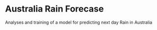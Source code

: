 # Australia Rain Forecase
Analyses and training of a model for predicting next day Rain in Australia
